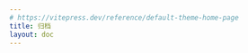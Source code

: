```yaml
---
# https://vitepress.dev/reference/default-theme-home-page
title: 归档
layout: doc
---
```


<script setup>
import ArchiveView from './.vitepress/theme/views/ArchiveView.vue'
</script>

<ArchiveView />